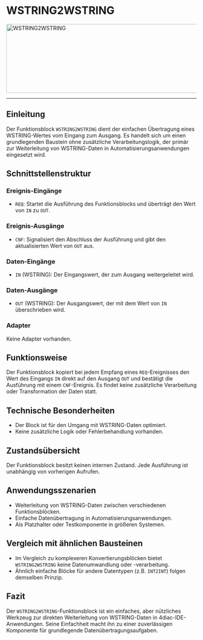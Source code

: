 # WSTRING2WSTRING

<img width="1246" height="182" alt="WSTRING2WSTRING" src="https://github.com/user-attachments/assets/32a9935b-212b-4488-bfb7-9aa23dcc1aa5" />

* * * * * * * * * *
## Einleitung
Der Funktionsblock `WSTRING2WSTRING` dient der einfachen Übertragung eines WSTRING-Wertes vom Eingang zum Ausgang. Es handelt sich um einen grundlegenden Baustein ohne zusätzliche Verarbeitungslogik, der primär zur Weiterleitung von WSTRING-Daten in Automatisierungsanwendungen eingesetzt wird.

## Schnittstellenstruktur

### **Ereignis-Eingänge**
- `REQ`: Startet die Ausführung des Funktionsblocks und überträgt den Wert von `IN` zu `OUT`.

### **Ereignis-Ausgänge**
- `CNF`: Signalisiert den Abschluss der Ausführung und gibt den aktualisierten Wert von `OUT` aus.

### **Daten-Eingänge**
- `IN` (WSTRING): Der Eingangswert, der zum Ausgang weitergeleitet wird.

### **Daten-Ausgänge**
- `OUT` (WSTRING): Der Ausgangswert, der mit dem Wert von `IN` überschrieben wird.

### **Adapter**
Keine Adapter vorhanden.

## Funktionsweise
Der Funktionsblock kopiert bei jedem Empfang eines `REQ`-Ereignisses den Wert des Eingangs `IN` direkt auf den Ausgang `OUT` und bestätigt die Ausführung mit einem `CNF`-Ereignis. Es findet keine zusätzliche Verarbeitung oder Transformation der Daten statt.

## Technische Besonderheiten
- Der Block ist für den Umgang mit WSTRING-Daten optimiert.
- Keine zusätzliche Logik oder Fehlerbehandlung vorhanden.

## Zustandsübersicht
Der Funktionsblock besitzt keinen internen Zustand. Jede Ausführung ist unabhängig von vorherigen Aufrufen.

## Anwendungsszenarien
- Weiterleitung von WSTRING-Daten zwischen verschiedenen Funktionsblöcken.
- Einfache Datenübertragung in Automatisierungsanwendungen.
- Als Platzhalter oder Testkomponente in größeren Systemen.

## Vergleich mit ähnlichen Bausteinen
- Im Vergleich zu komplexeren Konvertierungsblöcken bietet `WSTRING2WSTRING` keine Datenumwandlung oder -verarbeitung.
- Ähnlich einfache Blöcke für andere Datentypen (z.B. `INT2INT`) folgen demselben Prinzip.

## Fazit
Der `WSTRING2WSTRING`-Funktionsblock ist ein einfaches, aber nützliches Werkzeug zur direkten Weiterleitung von WSTRING-Daten in 4diac-IDE-Anwendungen. Seine Einfachheit macht ihn zu einer zuverlässigen Komponente für grundlegende Datenübertragungsaufgaben.
